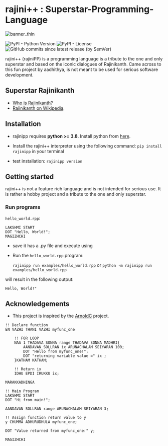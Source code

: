 # rajini++ : Superstar-Programming-Language


![banner_thin](https://user-images.githubusercontent.com/6749212/168450764-5ae486d8-8299-4425-b51d-cf3b9538efb2.png)


![PyPI - Python Version](https://img.shields.io/pypi/pyversions/rajinipp?logo=PyPI&logoColor=%23eaeaea&style=flat-square)
![PyPI - License](https://img.shields.io/pypi/l/rajinipp?style=flat-square)
![GitHub commits since latest release (by SemVer)](https://img.shields.io/github/commits-since/aadhithya/rajiniPP/latest/master?style=flat-square)



rajini++ (rajiniPP) is a programming language is a tribute to the one and only superstar and based on the iconic dialogues of Rajinikanth. Came across to this fun project by aadhithya, is not meant to be used for serious software development.

## Superstar Rajinikanth
- [Who is Rajinikanth](https://www.youtube.com/watch?v=YDUQZwMHMoo)?
- [Rajinikanth on Wikipedia](https://en.wikipedia.org/wiki/Rajinikanth).

## Installation
- rajinipp requires **python >= 3.8**. Install python from [here](https://www.python.org/downloads/).
- Install the rajini++ interpreter using the following command:
  `pip install rajinipp` in your terminal

- test installation: `rajinipp version`

## Getting started

rajini++ is not a feature rich language and is not intended for serious use. It is rather a hobby project and a tribute to the one and only superstar.

### Run programs
`hello_world.rpp`:  
```
LAKSHMI START
DOT "Hello, World!";
MAGIZHCHI
```
- save it has a .py file and execute using
- Run the `hello_world.rpp` program:

  `rajinipp run examples/hello_world.rpp` or
  `python -m rajinipp run examples/hello_world.rpp`
  

will result in the following output:

`Hello, World!" `

## Acknowledgements

- This project is inspired by the [ArnoldC](https://github.com/lhartikk/ArnoldC) project.


```
!! Declare function
EN VAZHI THANI VAZHI myfunc_one

    !! FOR LOOP
    NAA 1 THADAVA SONNA range THADAVA SONNA MADHRI{
        AANDAVAN SOLLRAN ix ARUNACHALAM SEIYARAN 100;
        DOT "Hello from myfunc_one!";
        DOT "returning variable value =" ix ;
    }KATHAM KATHAM;

    !! Return ix
    IDHU EPDI IRUKKU ix;

MARAKKADHINGA

!! Main Program
LAKSHMI START
DOT "Hi from main!";

AANDAVAN SOLLRAN range ARUNACHALAM SEIYARAN 3;

!! Assign function return value to y
y CHUMMA ADHURUDHULA myfunc_one;

DOT "Value returned from myfunc_one:" y;

MAGIZHCHI
```
